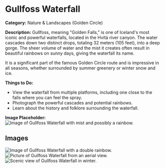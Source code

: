 # Gullfoss Waterfall

**Category:** Nature & Landscapes (Golden Circle)

**Description:**
Gullfoss, meaning "Golden Falls," is one of Iceland's most iconic and powerful waterfalls, located in the Hvítá river canyon. The water cascades down two distinct drops, totaling 32 meters (105 feet), into a deep gorge. The sheer volume of water and the mist it creates often result in beautiful rainbows on sunny days, giving the waterfall its name.

It is a significant part of the famous Golden Circle route and is impressive in all seasons, whether surrounded by summer greenery or winter snow and ice.

**Things to Do:**
*   View the waterfall from multiple platforms, including one close to the falls where you can feel the spray.
*   Photograph the powerful cascades and potential rainbows.
*   Learn about the history and folklore surrounding the waterfall.

**Image Placeholder:**
![Image of Gullfoss Waterfall with mist and possibly a rainbow.](placeholder_gullfoss.jpg)

## Images

![Image of Gullfoss Waterfall with a double rainbow.](https://via.placeholder.com/600x400?text=Gullfoss+Rainbow+1)
![Picture of Gullfoss Waterfall from an aerial view.](https://via.placeholder.com/600x400?text=Gullfoss+Aerial+2)
![Scenic view of Gullfoss Waterfall in winter.](https://via.placeholder.com/600x400?text=Gullfoss+Winter+3) 